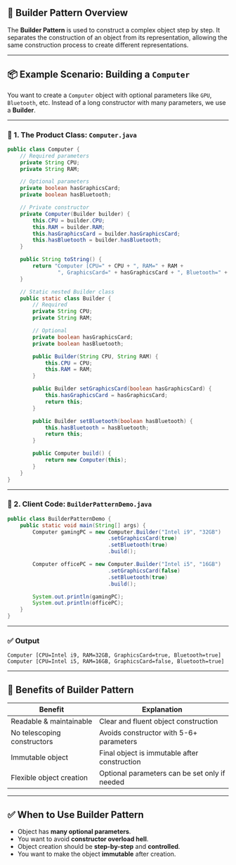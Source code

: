 ## 🧱 **Builder Pattern Overview**

The **Builder Pattern** is used to construct a complex object step by step. It separates the construction of an object from its representation, allowing the same construction process to create different representations.

---

## 📦 Example Scenario: Building a `Computer`

You want to create a `Computer` object with optional parameters like `GPU`, `Bluetooth`, etc. Instead of a long constructor with many parameters, we use a **Builder**.

---

### 🔹 1. The Product Class: `Computer.java`

```java
public class Computer {
    // Required parameters
    private String CPU;
    private String RAM;

    // Optional parameters
    private boolean hasGraphicsCard;
    private boolean hasBluetooth;

    // Private constructor
    private Computer(Builder builder) {
        this.CPU = builder.CPU;
        this.RAM = builder.RAM;
        this.hasGraphicsCard = builder.hasGraphicsCard;
        this.hasBluetooth = builder.hasBluetooth;
    }

    public String toString() {
        return "Computer [CPU=" + CPU + ", RAM=" + RAM +
                ", GraphicsCard=" + hasGraphicsCard + ", Bluetooth=" + hasBluetooth + "]";
    }

    // Static nested Builder class
    public static class Builder {
        // Required
        private String CPU;
        private String RAM;

        // Optional
        private boolean hasGraphicsCard;
        private boolean hasBluetooth;

        public Builder(String CPU, String RAM) {
            this.CPU = CPU;
            this.RAM = RAM;
        }

        public Builder setGraphicsCard(boolean hasGraphicsCard) {
            this.hasGraphicsCard = hasGraphicsCard;
            return this;
        }

        public Builder setBluetooth(boolean hasBluetooth) {
            this.hasBluetooth = hasBluetooth;
            return this;
        }

        public Computer build() {
            return new Computer(this);
        }
    }
}
```

---

### 🔹 2. Client Code: `BuilderPatternDemo.java`

```java
public class BuilderPatternDemo {
    public static void main(String[] args) {
        Computer gamingPC = new Computer.Builder("Intel i9", "32GB")
                                .setGraphicsCard(true)
                                .setBluetooth(true)
                                .build();

        Computer officePC = new Computer.Builder("Intel i5", "16GB")
                                .setGraphicsCard(false)
                                .setBluetooth(true)
                                .build();

        System.out.println(gamingPC);
        System.out.println(officePC);
    }
}
```

---

### ✅ Output

```
Computer [CPU=Intel i9, RAM=32GB, GraphicsCard=true, Bluetooth=true]
Computer [CPU=Intel i5, RAM=16GB, GraphicsCard=false, Bluetooth=true]
```

---

## 🧠 Benefits of Builder Pattern

| Benefit                     | Explanation                                   |
| --------------------------- | --------------------------------------------- |
| Readable & maintainable     | Clear and fluent object construction          |
| No telescoping constructors | Avoids constructor with 5-6+ parameters       |
| Immutable object            | Final object is immutable after construction  |
| Flexible object creation    | Optional parameters can be set only if needed |

---

## ✅ When to Use Builder Pattern

* Object has **many optional parameters**.
* You want to avoid **constructor overload hell**.
* Object creation should be **step-by-step** and **controlled**.
* You want to make the object **immutable** after creation.